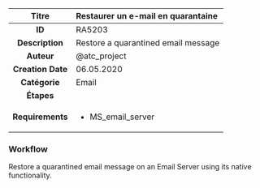 | Titre                       | Restaurer un e-mail en quarantaine         |
|:---------------------------:|:--------------------|
| **ID**                      | RA5203            |
| **Description**             | Restore a quarantined email message   |
| **Auteur**                  | @atc_project        |
| **Creation Date**           | 06.05.2020 |
| **Catégorie**                | Email      |
| **Étapes**                   || 
| **Requirements** |<ul><li>MS_email_server</li></ul>|

### Workflow

Restore a quarantined email message on an Email Server using its native functionality.  
